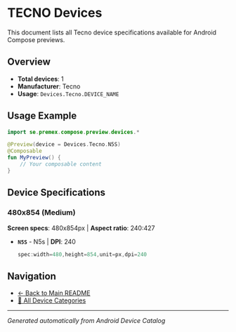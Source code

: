# TECNO Devices

This document lists all Tecno device specifications available for Android Compose previews.

## Overview

- **Total devices**: 1
- **Manufacturer**: Tecno
- **Usage**: `Devices.Tecno.DEVICE_NAME`

## Usage Example

```kotlin
import se.premex.compose.preview.devices.*

@Preview(device = Devices.Tecno.N5S)
@Composable
fun MyPreview() {
    // Your composable content
}
```

## Device Specifications

### 480x854 (Medium)

**Screen specs**: 480x854px | **Aspect ratio**: 240:427

- **`N5S`** - N5s | **DPI**: 240
  ```kotlin
  spec:width=480,height=854,unit=px,dpi=240
  ```

## Navigation

- [← Back to Main README](../../README.md)
- [📱 All Device Categories](../README.md)

---
*Generated automatically from Android Device Catalog*
